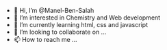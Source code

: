 - 👋 Hi, I’m @Manel-Ben-Salah
- 👀 I’m interested in Chemistry and Web development
- 🌱 I’m currently learning html, css and javascript
- 💞️ I’m looking to collaborate on ...
- 📫 How to reach me ...

<!---
Manel-Ben-Salah/Manel-Ben-Salah is a ✨ special ✨ repository because its `README.md` (this file) appears on your GitHub profile.
You can click the Preview link to take a look at your changes.
--->
